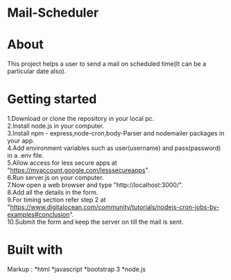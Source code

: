 # Mail-Scheduler

# About 
This project helps a user to send a mail on scheduled time(It can be a particular date also).

# Getting started 

1.Download or clone the repository in your local pc. <br />
2.Install node.js in your computer.<br />
3.Install npm - express,node-cron,body-Parser and nodemailer packages in your app. <br />
4.Add environment variables such as user(username) and pass(password) in a .env file. <br />
5.Allow access for less secure apps at "https://myaccount.google.com/lesssecureapps". <br />
6.Run server.js on your computer. <br />
7.Now open a web browser and type "http://localhost:3000/". <br />
8.Add all the details in the form. <br />
9.For timing section refer step 2 at "https://www.digitalocean.com/community/tutorials/nodejs-cron-jobs-by-examples#conclusion". <br />
10.Submit the form and keep the server on till the mail is sent. <br />

# Built with
Markup : *html
         *javascript
         *bootstrap 3
         *node.js
